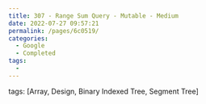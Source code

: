 ```yaml
---
title: 307 - Range Sum Query - Mutable - Medium
date: 2022-07-27 09:57:21
permalink: /pages/6c0519/
categories:
  - Google
  - Completed
tags:
  - 
---
```

tags: [Array, Design, Binary Indexed Tree, Segment Tree]